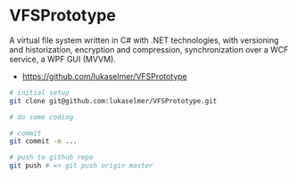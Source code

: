 VFSPrototype
============

A virtual file system written in C# with .NET technologies, with versioning and historization, encryption and compression, synchronization over a WCF service, a WPF GUI (MVVM).

* https://github.com/lukaselmer/VFSPrototype

```sh
# initial setup
git clone git@github.com:lukaselmer/VFSPrototype.git

# do some coding

# commit
git commit -m ...

# push to github repo
git push # => git push origin master
```
